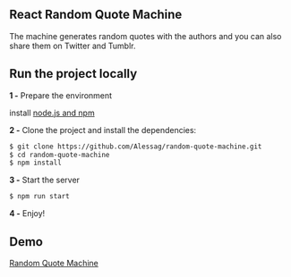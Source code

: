 ## React Random Quote Machine

The machine generates random quotes with the authors and you can also share them on Twitter and Tumblr.

## Run the project locally

**1 -** Prepare the environment

install [node.js and npm](https://docs.npmjs.com/downloading-and-installing-node-js-and-npm)

**2 -** Clone the project and install the dependencies:

```sh
$ git clone https://github.com/Alessag/random-quote-machine.git
$ cd random-quote-machine
$ npm install
```

**3 -** Start the server

```sh
$ npm run start
```

**4 -** Enjoy!

## Demo

[Random Quote Machine](https://upbeat-goldwasser-67096c.netlify.app/)
